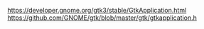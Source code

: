 https://developer.gnome.org/gtk3/stable/GtkApplication.html
https://github.com/GNOME/gtk/blob/master/gtk/gtkapplication.h